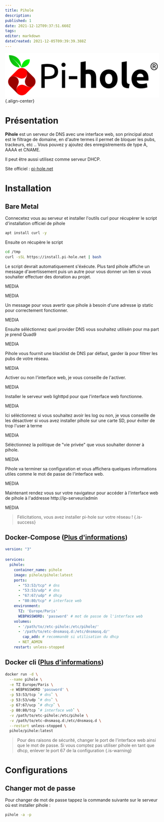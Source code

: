 ```yaml
---
title: Pihole
description: 
published: 1
date: 2021-12-12T09:37:51.660Z
tags: 
editor: markdown
dateCreated: 2021-12-05T09:39:39.388Z
---
```


![pihole-banner.png](/wiki-assets/pihole-banner.png){.align-center}

# Présentation
**Pihole** est un serveur de DNS avec une interface web, son principal atout est le filtrage de domaine, en d'autre termes il permet de bloquer les pubs, trackeurs, etc .. Vous pouvez y ajoutez des enregistrements de type A, AAAA et CNAME. 

Il peut être aussi utilisez comme serveur DHCP.

Site officiel : [pi-hole.net](https://pi-hole.net/)

# Installation
## Bare Metal

Connecetez vous au serveur et installer l'outils curl pour récupèrer le script d'installation officiel de pihole

```bash
apt install curl -y
```

Ensuite on récupère le script

```bash
cd /tmp
curl -sSL https://install.pi-hole.net | bash
```

Le script devrait automatiquement s'éxécute. Plus tard pihole affiche un message d'avertissement puis un autre pour vous donner un lien si vous souhaiter effectuer des donation au projet.

MEDIA

MEDIA

Un message pour vous avertir que pihole à besoin d'une adresse ip static pour correctement fonctionner. 

MEDIA

Ensuite séléctionnez quel provider DNS vous souhaitez utilisén pour ma part je prend Quad9

MEDIA

Pihole vous fournit une blacklist de DNS par défaut, garder là pour filtrer les pubs de votre réseau.

MEDIA

Activer ou non l'interface web, je vous conseille de l'activer.

MEDIA

Installer le serveur web lighttpd pour que l'interface web fonctionne.

MEDIA

Ici séléctionnez si vous souhaitez avoir les log ou non, je vous conseille de les désactiver si vous avez installer pihole sur une carte SD, pour éviter de trop l'user à terme

MEDIA

Séléctionnez la politique de "vie privée" que vous souhaiter donner à pihole.

MEDIA		

Pihole va terminer sa configuration et vous affichera quelques informations utiles comme le mot de passe de l'interface web.

MEDIA

Maintenant rendez vous sur votre navigateur pour accéder à l'interface web de pihole à l'addresse http://ip-serveur/admin

MEDIA

> Félicitations, vous avez installer pi-hole sur votre réseau !
{.is-success}


## Docker-Compose ([Plus d'informations](https://docs.linuxserver.io/general/docker-compose))
```yaml
version: "3"

services:
  pihole:
    container_name: pihole
    image: pihole/pihole:latest
    ports:
      - "53:53/tcp" # dns
      - "53:53/udp" # dns
      - "67:67/udp" # dhcp
      - "80:80/tcp" # interface web
    environment:
      TZ: 'Europe/Paris'
      WEBPASSWORD: 'password' # mot de passe de l'interface web
    volumes:
      - '/path/to//etc-pihole:/etc/pihole/'
      - '/path/to/etc-dnsmasq.d:/etc/dnsmasq.d/'
		cap_add: # recommandé si utilisation du dhcp
      - NET_ADMIN
    restart: unless-stopped
```
## Docker cli ([Plus d'informations](https://docs.docker.com/engine/reference/commandline/cli/))
```bash
docker run -d \
  --name pihole \
  -e TZ Europe/Paris \
  -e WEBPASSWORD 'password' \
  -p 53:53/tcp `# dns` \
  -p 53:53/udp `# dns` \
  -p 67:67/ucp `# dhcp` \
  -p 80:80/tcp `# interface web` \
  -v /path/to/etc-pihole:/etc/pihole \
  -v /path/to/etc-dnsmasq.d:/etc/dnsmasq.d \
  --restart unless-stopped \
  pihole/pihole:latest
```
> Pour des raisons de sécurité, changer le port de l'interface web ainsi que le mot de passe.
> Si vous comptez pas utiliser pihole en tant que dhcp, enlever le port 67 de la configuration
{.is-warning}

# Configurations 

## Changer mot de passe

Pour changer de mot de passe tappez la commande suivante sur le serveur où est installer pihole :

```bash
pihole -a -p
```